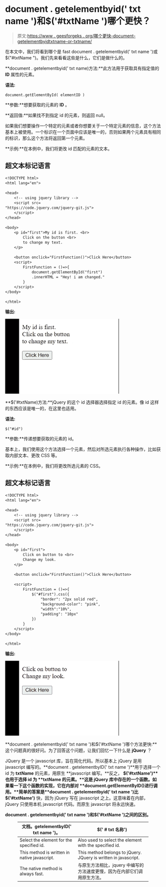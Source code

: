 # document . getelementbyid(' txt name ')和$('#txtName ')哪个更快？

> 原文:[https://www . geesforgeks . org/哪个更快-document-getelementbyidtxtname-or-txtname/](https://www.geeksforgeeks.org/which-is-faster-document-getelementbyidtxtname-or-txtname/)

在本文中，我们将看到哪个是 fast document . getelementbyid(' txt name ')或$("#txtName ")。我们先来看看这些是什么，它们是做什么的。

**document . getelementbyid(' txt name)方法:**此方法用于获取具有指定值的 **ID** 属性的元素。

**语法:**

```
document.getElementById( elementID )
```

**参数:**想要获取的元素的 **ID** 。

**返回值:**如果找不到指定 id 的元素，则返回 null。

如果我们想要操作一个特定的元素或者你想要关于一个特定元素的信息，这个方法基本上被使用。一个标识在一个页面中应该是唯一的，否则如果两个元素具有相同的标识，那么这个方法将返回第一个元素。

**示例:**在本例中，我们将更改 id 匹配的元素的文本。

## 超文本标记语言

```
<!DOCTYPE html>
<html lang="en">

<head>
    <!-- using jquery library -->
    <script src=
"https://code.jquery.com/jquery-git.js">
    </script>
</head>

<body>
    <p id="first">My id is first. <br>
        Click on the button <br>
        to change my text.
    </p>

    <button onclick="FirstFunction()">Click Here</button>
    <script>
        FirstFunction = ()=>{
            document.getElementById("first")
            .innerHTML = "Hey! i am changed."
        }
    </script>
</body>

</html>
```

**输出:**

![](img/ea592a2e1817f18c124a4155d2d97716.png)

**$('#txtName)方法:**jQuery 的这个 id 选择器选择指定 id 的元素。像 id 这样的东西应该是唯一的，在这里也适用。

**语法:**

```
$("#id")
```

**参数:**传递想要获取的元素的 id。

基本上，我们使用这个方法选择一个元素，然后对所选元素执行各种操作，比如获取内部文本、更改 CSS 等。

**示例:**在本例中，我们将更改所选元素的 CSS。

## 超文本标记语言

```
<!DOCTYPE html>
<html lang="en">

<head>
    <!-- using jquery library -->
    <script src=
"https://code.jquery.com/jquery-git.js">
    </script>
</head>

<body>
    <p id="first">
        Click on button to <br>
        Change my look.
    </p>

    <button onclick="FirstFunction()">Click Here</button>

    <script>
        FirstFunction = ()=>{
            $("#first").css({
                "border": "2px solid red",
                "background-color": "pink",
                "width":"10%",
                "padding": "10px"
            })
        }
    </script>
</body>

</html>
```

**输出:**

![](img/26a3441d5366dbf9394ccfd24de33db9.png)

**document . getelementbyid(' txt name ')和$('#txtName ')哪个方法更快:**这个问题真的很好问。为了回答这个问题，让我们回忆一下什么是 **jQuery** ？

JQuery 是一个 javascript 库，旨在简化代码。所以基本上 jQuery 是用 javascript 编写的。**document . getelementbyID(' txt name ')**用于选择一个 id 为 **txtName** 的元素，用原生 **javascript 编写。**反之， **$('#txtName')** 也用于选择 id 为 **txtName 的元素。**这是 jQuery 库中存在的一个函数。如果看一下这个函数的实现，它在内部对 **document.getElementByID()进行调用。**简单的答案是**document . getelementbyid(' txt name ')比$('#txtName')** 快，因为 jQuery 写在 javascript 之上。这意味着在内部，jQuery 只使用本机 javascript 代码。而原生 javascript 将永远快速。

**document . getelementbyid(' txt name ')和$('#txtName ')之间的区别。**

<figure class="table">

| 文档。getelementbyID(' txt name ')。 | $(' # txt 名称') |
| --- | --- |
| Select the element for the specified id. | Also used to select the element with the specified id. |
| This method is written in native javascript. | This method belongs to jQuery. JQuery is written in javascript. |
| The native method is always fast. | 与原生方法相比，jquery 中编写的方法速度更慢，因为在内部它们调用原生方法。 |

</figure>